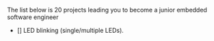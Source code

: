 The list below is 20 projects leading you to become a junior embedded software engineer
- [] LED blinking (single/multiple LEDs).
